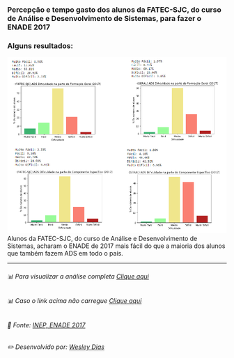 ### Percepção e tempo gasto dos alunos da FATEC-SJC, do curso de Análise e Desenvolvimento de Sistemas, para fazer o ENADE 2017
### Alguns resultados:
![grafico](https://raw.githubusercontent.com/WeDias/2017-ENADE-ADS-FATECSJC/master/Enade/ignorar/analise.png)
Alunos da FATEC-SJC, do curso de Análise e Desenvolvimento de Sistemas, acharam o ENADE de 2017 mais fácil do que a maioria dos alunos que também fazem ADS em todo o país.  

---
###### 📊 Para visualizar a análise completa [*Clique aqui*](https://github.com/WeDias/2017-ENADE-ADS-FATECSJC/blob/master/Enade/Analise.ipynb)
###### 📊 Caso o link acima não carregue [*Clique aqui*](https://github.com/WeDias/2017-ENADE-ADS-FATECSJC/blob/master/Enade/Analise.pdf)
###### 📃 Fonte: [*INEP, ENADE 2017*](http://portal.inep.gov.br/microdados)
###### ✏️ Desenvolvido por: [*Wesley Dias*](https://github.com/WeDias)

